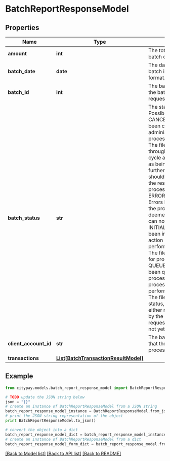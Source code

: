 # BatchReportResponseModel


## Properties

Name | Type | Description | Notes
------------ | ------------- | ------------- | -------------
**amount** | **int** | The total amount that the batch contains. | 
**batch_date** | **date** | The date and time of the batch in ISO-8601 format. | 
**batch_id** | **int** | The batch id specified in the batch processing request. | 
**batch_status** | **str** | The status of the batch. Possible values are - CANCELLED. The file has been cancelled by an administrator or server process.  - COMPLETE. The file has passed through the processing cycle and is determined as being complete further information should be obtained on the results of the processing - ERROR_IN_PROCESSING. Errors have occurred in the processing that has deemed that processing can not continue. - INITIALISED. The file has been initialised and no action has yet been performed - LOCKED. The file has been locked for processing - QUEUED. The file has been queued for processing yet no processing has yet been performed - UNKNOWN. The file is of an unknown status, that is the file can either not be determined by the information requested of the file has not yet been received.  | 
**client_account_id** | **str** | The batch account id that the batch was processed with. | 
**transactions** | [**List[BatchTransactionResultModel]**](BatchTransactionResultModel.md) |  | 

## Example

```python
from citypay.models.batch_report_response_model import BatchReportResponseModel

# TODO update the JSON string below
json = "{}"
# create an instance of BatchReportResponseModel from a JSON string
batch_report_response_model_instance = BatchReportResponseModel.from_json(json)
# print the JSON string representation of the object
print BatchReportResponseModel.to_json()

# convert the object into a dict
batch_report_response_model_dict = batch_report_response_model_instance.to_dict()
# create an instance of BatchReportResponseModel from a dict
batch_report_response_model_form_dict = batch_report_response_model.from_dict(batch_report_response_model_dict)
```
[[Back to Model list]](../README.md#documentation-for-models) [[Back to API list]](../README.md#documentation-for-api-endpoints) [[Back to README]](../README.md)


